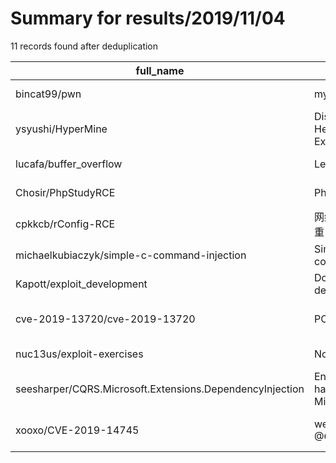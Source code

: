
# Summary for results/2019/11/04
    
11 records found after deduplication

| full_name | description | html_url | matched_list | matched_count | pushed_at | size | stargazers_count | language | forks_count | vul_ids |
|----------------------------------------------------------|------------------------------------------------------------------------------------------------------------------|-----------------------------------------------------------------------------|-----------------------|-----------------|---------------------------|--------|--------------------|------------|---------------|--------------------|
| bincat99/pwn | my exploit | https://github.com/bincat99/pwn | ['exploit'] | 1 | 2019-11-04 08:52:56+00:00 | 27969 | 7 | Python | 3 | [] |
| ysyushi/HyperMine | Discovering Hypernymy in Text-Rich Heterogeneous Information Network by Exploiting Context Granularity (CIKM'19) | https://github.com/ysyushi/HyperMine | ['exploit'] | 1 | 2019-11-04 17:49:29+00:00 | 55 | 14 | Python | 4 | [] |
| lucafa/buffer_overflow | Learning buffer overflow/exploiting | https://github.com/lucafa/buffer_overflow | ['exploit'] | 1 | 2019-11-04 23:34:34+00:00 | 11 | 0 | Python | 0 | [] |
| Chosir/PhpStudyRCE | PhpStudyRCE tool | https://github.com/Chosir/PhpStudyRCE | ['rce'] | 1 | 2019-11-04 02:52:59+00:00 | 224 | 0 | Java | 0 | [] |
| cpkkcb/rConfig-RCE | 网络设备配置管理开源程序 rConfig 中两个严重 RCE | https://github.com/cpkkcb/rConfig-RCE | ['rce'] | 1 | 2019-11-04 06:00:35+00:00 | 5 | 1 | Python | 0 | [] |
| michaelkubiaczyk/simple-c-command-injection | Simple example application in C/C++ with command injection. | https://github.com/michaelkubiaczyk/simple-c-command-injection | ['command injection'] | 1 | 2019-11-04 11:15:02+00:00 | 0 | 0 | C++ | 0 | [] |
| Kapott/exploit_development | Documentation of my journey into exploit development and reverse engineering. | https://github.com/Kapott/exploit_development | ['exploit'] | 1 | 2019-11-04 14:23:29+00:00 | 9 | 0 | C | 0 | [] |
| cve-2019-13720/cve-2019-13720 | POC for CVE-2019-13720 | https://github.com/cve-2019-13720/cve-2019-13720 | ['cve poc', 'cve-2'] | 2 | 2019-11-04 19:40:31+00:00 | 2 | 3 | nan | 1 | ['CVE-2019-13720'] |
| nuc13us/exploit-exercises | None | https://github.com/nuc13us/exploit-exercises | ['exploit'] | 1 | 2019-11-04 13:01:15+00:00 | 0 | 0 | | 0 | [] |
| seesharper/CQRS.Microsoft.Extensions.DependencyInjection | Enables command handlers and query handlers to be registered using Microsoft.Extensions.DependencyInjection. | https://github.com/seesharper/CQRS.Microsoft.Extensions.DependencyInjection | ['command injection'] | 1 | 2019-11-04 21:44:59+00:00 | 12 | 0 | C# | 0 | [] |
| xooxo/CVE-2019-14745 | weaponized radare2 vulnerability found by @CaptnBanana and blenk92 | https://github.com/xooxo/CVE-2019-14745 | ['cve-2'] | 1 | 2019-11-04 22:46:52+00:00 | 6 | 2 | Python | 1 | ['CVE-2019-14745'] |
